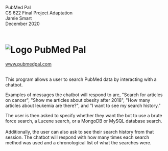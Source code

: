 PubMed Pal  
CS 622 Final Project Adaptation  
Jamie Smart  
December 2020  
<br/>

# ![Logo](./src/main/resources/static/favicon/favicon.ico) PubMed Pal
www.pubmedpal.com

<br/> 
This program allows a user to search PubMed data by interacting with a chatbot.  

Examples of messages the chatbot will respond to are, \"Search for articles on cancer\", \"Show me articles about obesity after 2018\", \"How many articles about leukemia are there?\", and \"I want to see my search history.\"

The user is then asked to specify whether they want the bot to use a brute force search, a Lucene search, or a MongoDB or MySQL database search. 
<br/>  
Additionally, the user can also ask to see their search history from that session. The chatbot will respond with how many times each search method was used and a chronological list of what the searches were.
<br/>  
<br/>
    
